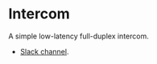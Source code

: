 # Intercom

A simple low-latency full-duplex intercom.

* [Slack channel](https://tec-multimedia-ual.slack.com/messages/intercom_2018/).
